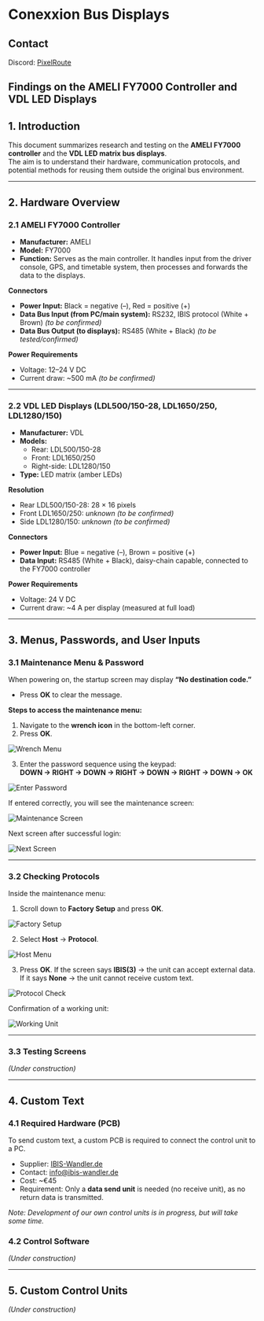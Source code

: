 # Conexxion Bus Displays 

## Contact

Discord: [PixelRoute](https://discord.gg/cfKRkrfVkN)

## Findings on the AMELI FY7000 Controller and VDL LED Displays  

## 1. Introduction  
This document summarizes research and testing on the **AMELI FY7000 controller** and the **VDL LED matrix bus displays**.  
The aim is to understand their hardware, communication protocols, and potential methods for reusing them outside the original bus environment.  

---

## 2. Hardware Overview  

### 2.1 AMELI FY7000 Controller  
- **Manufacturer:** AMELI  
- **Model:** FY7000  
- **Function:** Serves as the main controller. It handles input from the driver console, GPS, and timetable system, then processes and forwards the data to the displays.  

**Connectors**  
- **Power Input:** Black = negative (–), Red = positive (+)  
- **Data Bus Input (from PC/main system):** RS232, IBIS protocol (White + Brown) *(to be confirmed)*  
- **Data Bus Output (to displays):** RS485 (White + Black) *(to be tested/confirmed)*  

**Power Requirements**  
- Voltage: 12–24 V DC  
- Current draw: ~500 mA *(to be confirmed)*  

---

### 2.2 VDL LED Displays (LDL500/150-28, LDL1650/250, LDL1280/150)  
- **Manufacturer:** VDL  
- **Models:**  
  - Rear: LDL500/150-28  
  - Front: LDL1650/250  
  - Right-side: LDL1280/150  
- **Type:** LED matrix (amber LEDs)  

**Resolution**  
- Rear LDL500/150-28: 28 × 16 pixels  
- Front LDL1650/250: *unknown (to be confirmed)*  
- Side LDL1280/150: *unknown (to be confirmed)*  

**Connectors**  
- **Power Input:** Blue = negative (–), Brown = positive (+)  
- **Data Input:** RS485 (White + Black), daisy-chain capable, connected to the FY7000 controller  

**Power Requirements**  
- Voltage: 24 V DC  
- Current draw: ~4 A per display (measured at full load)  

---

## 3. Menus, Passwords, and User Inputs  

### 3.1 Maintenance Menu & Password  
When powering on, the startup screen may display **“No destination code.”**  
- Press **OK** to clear the message.  

**Steps to access the maintenance menu:**  
1. Navigate to the **wrench icon** in the bottom-left corner.  
2. Press **OK**.  

![Wrench Menu](https://github.com/BlindPlayer2005/Conexxion_Bus_Displays/blob/main/images/IMG20250817172116.jpg?raw=true)  

3. Enter the password sequence using the keypad:  
   **DOWN → RIGHT → DOWN → RIGHT → DOWN → RIGHT → DOWN → OK**  

![Enter Password](https://github.com/BlindPlayer2005/Conexxion_Bus_Displays/blob/main/images/IMG20250817172124.jpg?raw=true)  

If entered correctly, you will see the maintenance screen:  

![Maintenance Screen](https://github.com/BlindPlayer2005/Conexxion_Bus_Displays/blob/main/images/IMG20250817172130.jpg?raw=true)  

Next screen after successful login:  

![Next Screen](https://github.com/BlindPlayer2005/Conexxion_Bus_Displays/blob/main/images/IMG20250817172141.jpg?raw=true)  

---

### 3.2 Checking Protocols  
Inside the maintenance menu:  
1. Scroll down to **Factory Setup** and press **OK**.  

![Factory Setup](https://github.com/BlindPlayer2005/Conexxion_Bus_Displays/blob/main/images/IMG20250817172147.jpg?raw=true)  

2. Select **Host** → **Protocol**.  

![Host Menu](https://github.com/BlindPlayer2005/Conexxion_Bus_Displays/blob/main/images/IMG20250817172153.jpg?raw=true)  

3. Press **OK**. If the screen says **IBIS(3)** → the unit can accept external data.  
   If it says **None** → the unit cannot receive custom text.  

![Protocol Check](https://github.com/BlindPlayer2005/Conexxion_Bus_Displays/blob/main/images/IMG20250817172200.jpg?raw=true)  

Confirmation of a working unit:  

![Working Unit](https://github.com/BlindPlayer2005/Conexxion_Bus_Displays/blob/main/images/IMG20250817172208.jpg?raw=true)  

---

### 3.3 Testing Screens  
*(Under construction)*  

---

## 4. Custom Text  

### 4.1 Required Hardware (PCB)  
To send custom text, a custom PCB is required to connect the control unit to a PC.  

- Supplier: [IBIS-Wandler.de](https://ibis-wandler.de/)  
- Contact: info@ibis-wandler.de  
- Cost: ~€45  
- Requirement: Only a **data send unit** is needed (no receive unit), as no return data is transmitted.  

*Note: Development of our own control units is in progress, but will take some time.*  

### 4.2 Control Software  
*(Under construction)*  

---

## 5. Custom Control Units  
*(Under construction)*  

